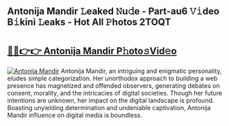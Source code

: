 ## Antonija Mandir 𝙻eaked 𝙽u𝚍e - Part-au6 𝚅𝚒deo B𝚒kini 𝙻eaks - Hot All 𝙿hotos 2TOQT

# <h2><a href="http://ld3lewl.urlbe.top/?page=Antonija+Mandir">🔗🔗👉👉 Antonija Mandir P𝚑oto𝚜Vid𝚎o</a></h2>

[![Antonija Mandir](https://i.imgur.com/eBuTRDB.gif)](http://ld3lewl.urlbe.top/?page=Antonija+Mandir)
Antonija Mandir, an intriguing and enigmatic personality, eludes simple categorization. Her unorthodox approach to building a web presence has magnetized and offended observers, generating debates on consent, morality, and the intricacies of digital societies. Though her future intentions are unknown, her impact on the digital landscape is profound. Boasting unyielding determination and undeniable captivation, Antonija Mandir influence on digital media is boundless.
